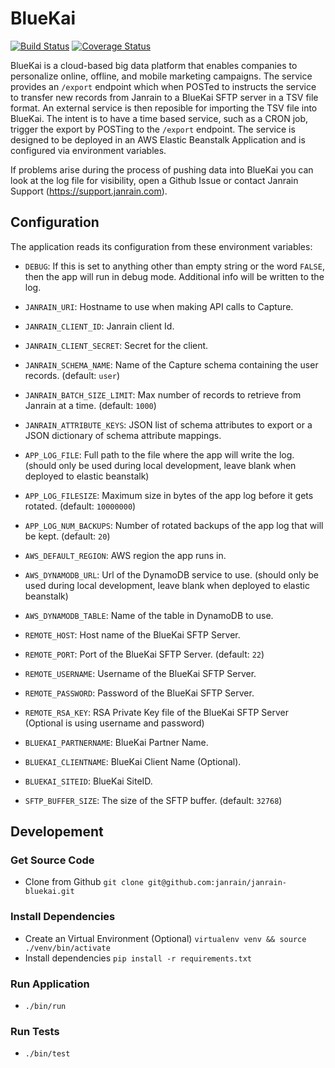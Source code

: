 # BlueKai

[![Build Status](https://travis-ci.org/janrain/janrain-bluekai.svg?branch=master)](https://travis-ci.org/janrain/janrain-bluekai)
[![Coverage Status](https://coveralls.io/repos/github/janrain/janrain-bluekai/badge.svg?branch=master)](https://coveralls.io/github/janrain/janrain-bluekai?branch=master)

BlueKai is a cloud-based big data platform that enables companies to personalize online, offline, and mobile marketing campaigns. The service provides an `/export` endpoint which when POSTed to instructs the service to transfer new records from Janrain to a BlueKai SFTP server in a TSV file format. An external service is then reposible for importing the TSV file into BlueKai. The intent is to have a time based service, such as a CRON job, trigger the export by POSTing to the `/export` endpoint. The service is designed to be deployed in an AWS Elastic Beanstalk Application and is configured via environment variables.

If problems arise during the process of pushing data into BlueKai you can look at the log file for visibility, open a Github Issue or contact Janrain Support (https://support.janrain.com).

## Configuration

The application reads its configuration from these environment variables:

- `DEBUG`: If this is set to anything other than empty string or the word
`FALSE`, then the app will run in debug mode. Additional info will be written
to the log.

- `JANRAIN_URI`: Hostname to use when making API calls to Capture.

- `JANRAIN_CLIENT_ID`: Janrain client Id.

- `JANRAIN_CLIENT_SECRET`: Secret for the client.

- `JANRAIN_SCHEMA_NAME`: Name of the Capture schema containing the user records.
(default: `user`)

- `JANRAIN_BATCH_SIZE_LIMIT`: Max number of records to retrieve from Janrain
at a time.
(default: `1000`)

- `JANRAIN_ATTRIBUTE_KEYS`: JSON list of schema attributes to export or a JSON dictionary of schema attribute mappings.

- `APP_LOG_FILE`: Full path to the file where the app will write the log.
(should only be used during local development, leave blank when deployed
to elastic beanstalk)

- `APP_LOG_FILESIZE`: Maximum size in bytes of the app log before it gets
rotated. (default: `10000000`)

- `APP_LOG_NUM_BACKUPS`: Number of rotated backups of the app log that will
be kept. (default: `20`)

- `AWS_DEFAULT_REGION`: AWS region the app runs in.

- `AWS_DYNAMODB_URL`: Url of the DynamoDB service to use.
(should only be used during local development, leave blank when deployed
to elastic beanstalk)

- `AWS_DYNAMODB_TABLE`: Name of the table in DynamoDB to use.

- `REMOTE_HOST`: Host name of the BlueKai SFTP Server.

- `REMOTE_PORT`: Port of the BlueKai SFTP Server.
(default: `22`)

- `REMOTE_USERNAME`: Username of the BlueKai SFTP Server.

- `REMOTE_PASSWORD`: Password of the BlueKai SFTP Server.

- `REMOTE_RSA_KEY`: RSA Private Key file of the BlueKai SFTP Server (Optional is using username and password)

- `BLUEKAI_PARTNERNAME`: BlueKai Partner Name.

- `BLUEKAI_CLIENTNAME`: BlueKai Client Name (Optional).

- `BLUEKAI_SITEID`: BlueKai SiteID.

- `SFTP_BUFFER_SIZE`: The size of the SFTP buffer.
(default: `32768`)

## Developement

### Get Source Code

* Clone from Github `git clone git@github.com:janrain/janrain-bluekai.git`

### Install Dependencies

* Create an Virtual Environment (Optional) `virtualenv venv && source ./venv/bin/activate`
* Install dependencies `pip install -r requirements.txt`

### Run Application

* `./bin/run`

### Run Tests

* `./bin/test`
